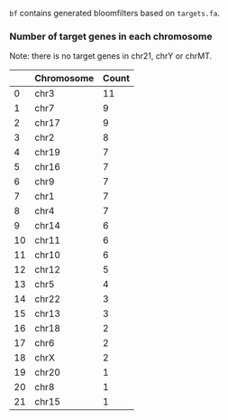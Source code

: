 `bf` contains generated bloomfilters based on `targets.fa`.

### Number of target genes in each chromosome

Note: there is no target genes in chr21, chrY or chrMT.

|    | Chromosome | Count |
|----|------------|-------|
| 0  | chr3       | 11    |
| 1  | chr7       | 9     |
| 2  | chr17      | 9     |
| 3  | chr2       | 8     |
| 4  | chr19      | 7     |
| 5  | chr16      | 7     |
| 6  | chr9       | 7     |
| 7  | chr1       | 7     |
| 8  | chr4       | 7     |
| 9  | chr14      | 6     |
| 10 | chr11      | 6     |
| 11 | chr10      | 6     |
| 12 | chr12      | 5     |
| 13 | chr5       | 4     |
| 14 | chr22      | 3     |
| 15 | chr13      | 3     |
| 16 | chr18      | 2     |
| 17 | chr6       | 2     |
| 18 | chrX       | 2     |
| 19 | chr20      | 1     |
| 20 | chr8       | 1     |
| 21 | chr15      | 1     |
